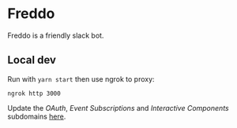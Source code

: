 # Freddo

Freddo is a friendly slack bot.

## Local dev

Run with `yarn start` then use ngrok to proxy:

```shell
ngrok http 3000
```

Update the _OAuth_, _Event Subscriptions_ and _Interactive Components_ subdomains [here](https://api.slack.com/apps/AJ1PD0NNM).
